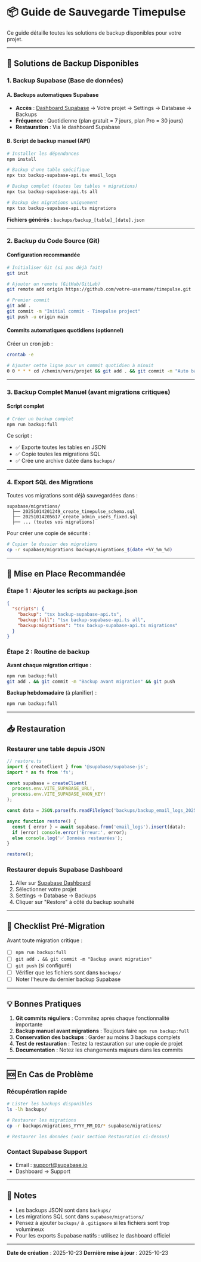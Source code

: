# 📦 Guide de Sauvegarde Timepulse

Ce guide détaille toutes les solutions de backup disponibles pour votre projet.

---

## 🎯 Solutions de Backup Disponibles

### 1. **Backup Supabase (Base de données)**

#### A. Backups automatiques Supabase
- **Accès** : [Dashboard Supabase](https://supabase.com/dashboard) → Votre projet → Settings → Database → Backups
- **Fréquence** : Quotidienne (plan gratuit = 7 jours, plan Pro = 30 jours)
- **Restauration** : Via le dashboard Supabase

#### B. Script de backup manuel (API)
```bash
# Installer les dépendances
npm install

# Backup d'une table spécifique
npx tsx backup-supabase-api.ts email_logs

# Backup complet (toutes les tables + migrations)
npx tsx backup-supabase-api.ts all

# Backup des migrations uniquement
npx tsx backup-supabase-api.ts migrations
```

**Fichiers générés** : `backups/backup_[table]_[date].json`

---

### 2. **Backup du Code Source (Git)**

#### Configuration recommandée

```bash
# Initialiser Git (si pas déjà fait)
git init

# Ajouter un remote (GitHub/GitLab)
git remote add origin https://github.com/votre-username/timepulse.git

# Premier commit
git add .
git commit -m "Initial commit - Timepulse project"
git push -u origin main
```

#### Commits automatiques quotidiens (optionnel)

Créer un cron job :
```bash
crontab -e

# Ajouter cette ligne pour un commit quotidien à minuit
0 0 * * * cd /chemin/vers/projet && git add . && git commit -m "Auto backup $(date)" && git push
```

---

### 3. **Backup Complet Manuel (avant migrations critiques)**

#### Script complet
```bash
# Créer un backup complet
npm run backup:full
```

Ce script :
- ✅ Exporte toutes les tables en JSON
- ✅ Copie toutes les migrations SQL
- ✅ Crée une archive datée dans `backups/`

---

### 4. **Export SQL des Migrations**

Toutes vos migrations sont déjà sauvegardées dans :
```
supabase/migrations/
  ├── 20251014201249_create_timepulse_schema.sql
  ├── 20251014205617_create_admin_users_fixed.sql
  ├── ... (toutes vos migrations)
```

Pour créer une copie de sécurité :
```bash
# Copier le dossier des migrations
cp -r supabase/migrations backups/migrations_$(date +%Y_%m_%d)
```

---

## 🔧 Mise en Place Recommandée

### Étape 1 : Ajouter les scripts au package.json

```json
{
  "scripts": {
    "backup": "tsx backup-supabase-api.ts",
    "backup:full": "tsx backup-supabase-api.ts all",
    "backup:migrations": "tsx backup-supabase-api.ts migrations"
  }
}
```

### Étape 2 : Routine de backup

**Avant chaque migration critique** :
```bash
npm run backup:full
git add . && git commit -m "Backup avant migration" && git push
```

**Backup hebdomadaire** (à planifier) :
```bash
npm run backup:full
```

---

## 📥 Restauration

### Restaurer une table depuis JSON
```typescript
// restore.ts
import { createClient } from '@supabase/supabase-js';
import * as fs from 'fs';

const supabase = createClient(
  process.env.VITE_SUPABASE_URL!,
  process.env.VITE_SUPABASE_ANON_KEY!
);

const data = JSON.parse(fs.readFileSync('backups/backup_email_logs_2025_10_23.json', 'utf-8'));

async function restore() {
  const { error } = await supabase.from('email_logs').insert(data);
  if (error) console.error('Erreur:', error);
  else console.log('✅ Données restaurées');
}

restore();
```

### Restaurer depuis Supabase Dashboard
1. Aller sur [Supabase Dashboard](https://supabase.com/dashboard)
2. Sélectionner votre projet
3. Settings → Database → Backups
4. Cliquer sur "Restore" à côté du backup souhaité

---

## 🚨 Checklist Pré-Migration

Avant toute migration critique :

- [ ] `npm run backup:full`
- [ ] `git add . && git commit -m "Backup avant migration"`
- [ ] `git push` (si configuré)
- [ ] Vérifier que les fichiers sont dans `backups/`
- [ ] Noter l'heure du dernier backup Supabase

---

## 💡 Bonnes Pratiques

1. **Git commits réguliers** : Commitez après chaque fonctionnalité importante
2. **Backup manuel avant migrations** : Toujours faire `npm run backup:full`
3. **Conservation des backups** : Garder au moins 3 backups complets
4. **Test de restauration** : Testez la restauration sur une copie de projet
5. **Documentation** : Notez les changements majeurs dans les commits

---

## 🆘 En Cas de Problème

### Récupération rapide
```bash
# Lister les backups disponibles
ls -lh backups/

# Restaurer les migrations
cp -r backups/migrations_YYYY_MM_DD/* supabase/migrations/

# Restaurer les données (voir section Restauration ci-dessus)
```

### Contact Supabase Support
- Email : support@supabase.io
- Dashboard → Support

---

## 📝 Notes

- Les backups JSON sont dans `backups/`
- Les migrations SQL sont dans `supabase/migrations/`
- Pensez à ajouter `backups/` à `.gitignore` si les fichiers sont trop volumineux
- Pour les exports Supabase natifs : utilisez le dashboard officiel

---

**Date de création** : 2025-10-23
**Dernière mise à jour** : 2025-10-23
